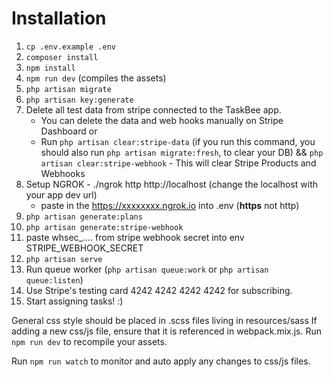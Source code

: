 # Installation

1) `cp .env.example .env`
2) `composer install`
3) `npm install`
4) `npm run dev` (compiles the assets)
5) `php artisan migrate`
6) `php artisan key:generate`
7) Delete all test data from stripe connected to the TaskBee app. 
    + You can delete the data and web hooks manually on Stripe Dashboard or
    + Run `php artisan clear:stripe-data` (if you run this command, you should also run `php artisan migrate:fresh`, to clear your DB) && `php artisan clear:stripe-webhook` - This will clear Stripe Products and Webhooks 
8) Setup NGROK - ./ngrok http http://localhost (change the localhost with your app dev url)
    + paste in the https://xxxxxxxx.ngrok.io into .env (**https** not http)
9) `php artisan generate:plans`
10) `php artisan generate:stripe-webhook`
11) paste whsec_.... from stripe webhook secret into env STRIPE_WEBHOOK_SECRET
12) `php artisan serve`
13) Run queue worker (`php artisan queue:work` or `php artisan queue:listen`)
14) Use Stripe's testing card 4242 4242 4242 4242 for subscribing.
15) Start assigning tasks! :)

General css style should be placed in .scss files living in resources/sass
If adding a new css/js file, ensure that it is referenced in webpack.mix.js. Run `npm run dev` to recompile your assets.

Run `npm run watch` to monitor and auto apply any changes to css/js files.

